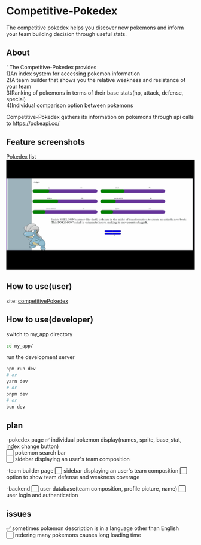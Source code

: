 # Competitive-Pokedex

The competitive pokedex helps you discover new pokemons and inform your team building decision through useful stats.

## About  
'
The Competitive-Pokedex provides  
1)An index system for accessing pokemon information  
2)A team builder that shows you the relative weakness and resistance of your team  
3)Ranking of pokemons in terms of their base stats(hp, attack, defense, special)  
4)Individual comparison option between pokemons  

Competitive-Pokedex gathers its information on pokemons through api calls to https://pokeapi.co/

## Feature screenshots
Pokedex list
![pokedx](./my_app/assets/pages/pokedex.gif)

## How to use(user)
site: [competitivePokedex](https://competitive-pokedex-nu.vercel.app/)

## How to use(developer)
switch to my_app directory   
```bash
cd my_app/
```  
run the development server
```bash
npm run dev
# or
yarn dev
# or
pnpm dev
# or
bun dev

```



## plan
-pokedex page
:white_check_mark: individual pokemon display(names, sprite, base_stat, index change button)  
⬜ pokemon search bar  
⬜ sidebar displaying an user's team composition

-team builder page
⬜ sidebar displaying an user's team composition
⬜ option to show team defense and weakness coverage

-backend
⬜ user database(team composition, profile picture, name)
⬜ user login and authentication



## issues
:white_check_mark: sometimes pokemon description is in a language other than English  
⬜ redering many pokemons causes long loading time
